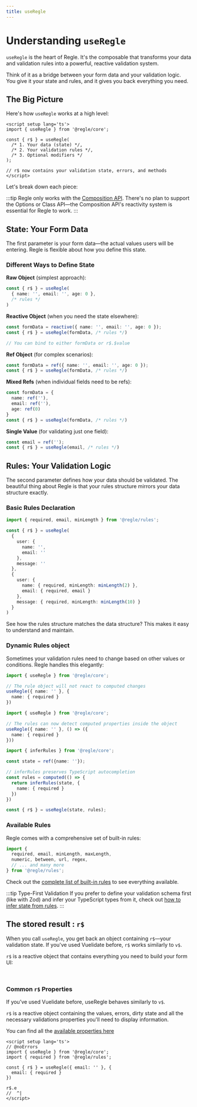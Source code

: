 ```yaml
---
title: useRegle
---
```


# Understanding `useRegle`

`useRegle` is the heart of Regle. It's the composable that transforms your data and validation rules into a powerful, reactive validation system.

Think of it as a bridge between your form data and your validation logic. You give it your state and rules, and it gives you back everything you need.

## The Big Picture

Here's how `useRegle` works at a high level:

```vue [App.vue]
<script setup lang='ts'>
import { useRegle } from '@regle/core';

const { r$ } = useRegle(
  /* 1. Your data (state) */,
  /* 2. Your validation rules */,
  /* 3. Optional modifiers */
);

// r$ now contains your validation state, errors, and methods
</script>
```

Let's break down each piece:

:::tip
Regle only works with the [Composition API](https://vuejs.org/guide/extras/composition-api-faq). There's no plan to support the Options or Class API—the Composition API's reactivity system is essential for Regle to work.
:::

## State: Your Form Data

The first parameter is your form data—the actual values users will be entering. Regle is flexible about how you define this state.

### Different Ways to Define State

**Raw Object** (simplest approach):
```ts
const { r$ } = useRegle(
  { name: '', email: '', age: 0 }, 
  /* rules */
)
```

**Reactive Object** (when you need the state elsewhere):
```ts
const formData = reactive({ name: '', email: '', age: 0 });
const { r$ } = useRegle(formData, /* rules */)

// You can bind to either formData or r$.$value
```

**Ref Object** (for complex scenarios):
```ts
const formData = ref({ name: '', email: '', age: 0 });
const { r$ } = useRegle(formData, /* rules */)
```

**Mixed Refs** (when individual fields need to be refs):
```ts
const formData = { 
  name: ref(''), 
  email: ref(''), 
  age: ref(0) 
}
const { r$ } = useRegle(formData, /* rules */)
```

**Single Value** (for validating just one field):
```ts
const email = ref('');
const { r$ } = useRegle(email, /* rules */)
```

## Rules: Your Validation Logic

The second parameter defines how your data should be validated. The beautiful thing about Regle is that your rules structure mirrors your data structure exactly.

### Basic Rules Declaration

```ts
import { required, email, minLength } from '@regle/rules';

const { r$ } = useRegle(
  { 
    user: { 
      name: '', 
      email: '' 
    },
    message: ''
  },
  {
    user: {
      name: { required, minLength: minLength(2) },
      email: { required, email }
    },
    message: { required, minLength: minLength(10) }
  }
)
```

See how the rules structure matches the data structure? This makes it easy to understand and maintain.

### Dynamic Rules object

Sometimes your validation rules need to change based on other values or conditions. Regle handles this elegantly:

```ts [Inline]
import { useRegle } from '@regle/core';

// The rule object will not react to computed changes
useRegle({ name: '' }, {
  name: { required }
})
```

```ts [Getter]
import { useRegle } from '@regle/core';

// The rules can now detect computed properties inside the object
useRegle({ name: '' }, () => ({
  name: { required }
}))
```

```ts [Computed]
import { inferRules } from '@regle/core';

const state = ref({name: ''});

// inferRules preserves TypeScript autocompletion
const rules = computed(() => {
  return inferRules(state, {
    name: { required }
  })
})

const { r$ } = useRegle(state, rules);
```


### Available Rules

Regle comes with a comprehensive set of built-in rules:

```ts
import { 
  required, email, minLength, maxLength,
  numeric, between, url, regex,
  // ... and many more
} from '@regle/rules';
```

Check out the [complete list of built-in rules](/core-concepts/rules/built-in-rules) to see everything available.

:::tip Type-First Validation
If you prefer to define your validation schema first (like with Zod) and infer your TypeScript types from it, check out [how to infer state from rules](/typescript/infer-state-from-rules).
:::

## The stored result : `r$`

When you call `useRegle`, you get back an object containing `r$`—your validation state. If you've used Vuelidate before, `r$` works similarly to `v$`.

`r$` is a reactive object that contains everything you need to build your form UI:


<br/>

### Common `r$` Properties

If you’ve used Vuelidate before, useRegle behaves similarly to `v$`.

`r$` is a reactive object containing the values, errors, dirty state and all the necessary validations properties you'll need to display information.

You can find all the [available properties here](/core-concepts/validation-properties)

``` vue twoslash [App.vue]
<script setup lang='ts'>
// @noErrors
import { useRegle } from '@regle/core';
import { required } from '@regle/rules';

const { r$ } = useRegle({ email: '' }, {
  email: { required }
})

r$.e
//  ^|
</script>

```
